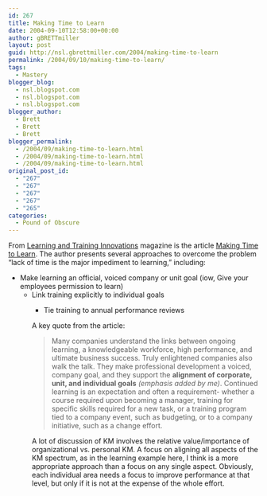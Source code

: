 ```yaml
---
id: 267
title: Making Time to Learn
date: 2004-09-10T12:58:00+00:00
author: gBRETTmiller
layout: post
guid: http://nsl.gbrettmiller.com/2004/making-time-to-learn
permalink: /2004/09/10/making-time-to-learn/
tags:
  - Mastery
blogger_blog:
  - nsl.blogspot.com
  - nsl.blogspot.com
  - nsl.blogspot.com
blogger_author:
  - Brett
  - Brett
  - Brett
blogger_permalink:
  - /2004/09/making-time-to-learn.html
  - /2004/09/making-time-to-learn.html
  - /2004/09/making-time-to-learn.html
original_post_id:
  - "267"
  - "267"
  - "267"
  - "267"
  - "265"
categories:
  - Pound of Obscure
---
```

From [Learning and Training Innovations](http://www.ltimagazine.com) magazine is the article [Making Time to Learn](http://www.ltimagazine.com/ltimagazine/article/articleDetail.jsp?id=120839). The author presents several approaches to overcome the problem &#8220;lack of time is the major impediment to learning,&#8221; including:

  * Make learning an official, voiced company or unit goal (iow, Give your employees permission to learn) 
      * Link training explicitly to individual goals 
          * Tie training to annual performance reviews</ul> 
            A key quote from the article:
            
            > Many companies understand the links between ongoing learning, a knowledgeable workforce, high performance, and ultimate business success. Truly enlightened companies also walk the talk. They make professional development a voiced, company goal, and they support the **alignment of corporate, unit, and individual goals** _(emphasis added by me)_. Continued learning is an expectation and often a requirement- whether a course required upon becoming a manager, training for specific skills required for a new task, or a training program tied to a company event, such as budgeting, or to a company initiative, such as a change effort.
            
            A lot of discussion of KM involves the relative value/importance of organizational vs. personal KM. A focus on aligning all aspects of the KM spectrum, as in the learning example here, I think is a more appropriate approach than a focus on any single aspect. Obviously, each individual area needs a focus to improve performance at that level, but only if it is not at the expense of the whole effort.